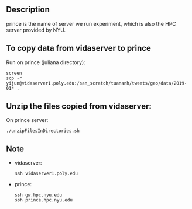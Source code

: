 ## Description

prince is the name of server we run experiment, which is also the HPC server provided by NYU.

## To copy data from vidaserver to prince

Run on prince (juliana directory): 

```
screen
scp -r yijun@vidaserver1.poly.edu:/san_scratch/tuananh/tweets/geo/data/2019-01* .
```

## Unzip the files copied from vidaserver:

On prince server: 

```
./unzipFilesInDirectories.sh
```


## Note
- vidaserver: 
  ```
  ssh vidaserver1.poly.edu
  ```
- prince: 
  ```
  ssh gw.hpc.nyu.edu
  ssh prince.hpc.nyu.edu
  ```
  
  
  
